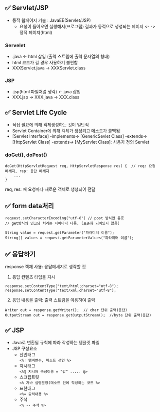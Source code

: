 ## ✅ Servlet/JSP
- 동적 웹페이지 기술 : JavaEE(Servlet/JSP)
  - 요청이 들어오면 실행해서(프로그램) 결과가 동적으로 생성되는 페이지 <- -> 정적 페이지(html)

### Servelet
- .java <- html 삽입 (출력 스트림에 출력 문자열의 형태)
- html 코드가 길 경우 사용하기 불편함
- XXXServlet.java -> XXXServlet.class

### JSP
- .jsp(html 파일처럼 생각) <- java 삽입
- XXX.jsp -> XXX.java -> XXX.class

## ✅ Servlet Life Cycle
- 직접 필요에 의해 객체생성하는 것이 일반적
- Servlet Container에 의해 객체가 생성되고 메소드가 콜백됨
- [Servlet Interface] -implements-> [GenericSevlet Class] -extends-> [HttpServlet Class] -extends-> [MyServlet Class]: 사용자 정의 Servlet

### doGet(), doPost()
```
doGet(HttpServletRequest req, HttpServletResponse res) {  // req: 요청 메세지, rep: 응답 메세지
    ...
}
```
req, res: 매 요청마다 새로운 객체로 생성되어 전달

## ✅ form data처리
```
reqeust.setCharacterEncoding("utf-8") // post 방식만 유효
// get방식의 인코딩 처리는 서버마다 다름. (표준화 되어있지 않음)

String value = request.getParameter("파라미터 이름");
String[] values = request.getParameterValues("파라미터 이름");
```

## ✅ 응답하기
response 객체 사용: 응답메세지로 생각할 것

1. 응답 컨텐츠 타입을 지시 
  ```
  response.setContentType("text/html;charset="utf-8");  
  response.setContentType("text/xml;charset="utf-8");
  ```
2. 응답 내용을 출력: 출력 스트림을 이용하여 출력
  ```
  Writer out = response.getWriter();  // char 단위 출력(응답)
  OutputStream out = response.getOutputStream();  //byte 단위 출력(응답)
  ```

## ✅ JSP
- Java로 변환될 규칙에 따라 작성하는 템플릿 파일
- JSP 구성요소
  - 선언태그    
  ``` <%! 멤버변수, 메소드 선언 %> ```
  - 지시태그   
  ``` <%@ 지시어 속성이름 = "값" ..... @> ```
  - 스크립트릿   
  ``` <% 자바 실행문장(메소드 안에 작성하는 코드 %> ```
  - 표현태그   
  ``` <%= 출력내용 %> ```
  - 주석   
  ``` <% -- 주석 %> ```
